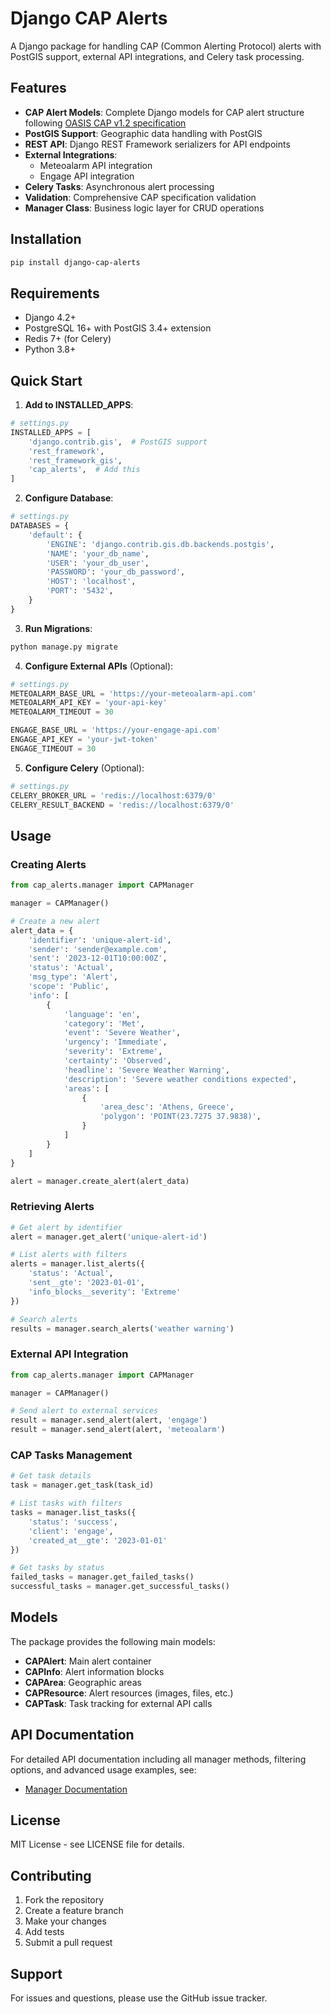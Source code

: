 # Django CAP Alerts

A Django package for handling CAP (Common Alerting Protocol) alerts with PostGIS support, external API integrations, and Celery task processing.

## Features

- **CAP Alert Models**: Complete Django models for CAP alert structure following [OASIS CAP v1.2 specification](https://docs.oasis-open.org/emergency/cap/v1.2/CAP-v1.2-os.html)
- **PostGIS Support**: Geographic data handling with PostGIS
- **REST API**: Django REST Framework serializers for API endpoints
- **External Integrations**: 
  - Meteoalarm API integration
  - Engage API integration
- **Celery Tasks**: Asynchronous alert processing
- **Validation**: Comprehensive CAP specification validation
- **Manager Class**: Business logic layer for CRUD operations

## Installation

```bash
pip install django-cap-alerts
```

## Requirements

- Django 4.2+
- PostgreSQL 16+ with PostGIS 3.4+ extension
- Redis 7+ (for Celery)
- Python 3.8+

## Quick Start

1. **Add to INSTALLED_APPS**:

```python
# settings.py
INSTALLED_APPS = [
    'django.contrib.gis',  # PostGIS support
    'rest_framework',
    'rest_framework_gis',
    'cap_alerts',  # Add this
]
```

2. **Configure Database**:

```python
# settings.py
DATABASES = {
    'default': {
        'ENGINE': 'django.contrib.gis.db.backends.postgis',
        'NAME': 'your_db_name',
        'USER': 'your_db_user',
        'PASSWORD': 'your_db_password',
        'HOST': 'localhost',
        'PORT': '5432',
    }
}
```

3. **Run Migrations**:

```bash
python manage.py migrate
```

4. **Configure External APIs** (Optional):

```python
# settings.py
METEOALARM_BASE_URL = 'https://your-meteoalarm-api.com'
METEOALARM_API_KEY = 'your-api-key'
METEOALARM_TIMEOUT = 30

ENGAGE_BASE_URL = 'https://your-engage-api.com'
ENGAGE_API_KEY = 'your-jwt-token'
ENGAGE_TIMEOUT = 30
```

5. **Configure Celery** (Optional):

```python
# settings.py
CELERY_BROKER_URL = 'redis://localhost:6379/0'
CELERY_RESULT_BACKEND = 'redis://localhost:6379/0'
```

## Usage

### Creating Alerts

```python
from cap_alerts.manager import CAPManager

manager = CAPManager()

# Create a new alert
alert_data = {
    'identifier': 'unique-alert-id',
    'sender': 'sender@example.com',
    'sent': '2023-12-01T10:00:00Z',
    'status': 'Actual',
    'msg_type': 'Alert',
    'scope': 'Public',
    'info': [
        {
            'language': 'en',
            'category': 'Met',
            'event': 'Severe Weather',
            'urgency': 'Immediate',
            'severity': 'Extreme',
            'certainty': 'Observed',
            'headline': 'Severe Weather Warning',
            'description': 'Severe weather conditions expected',
            'areas': [
                {
                    'area_desc': 'Athens, Greece',
                    'polygon': 'POINT(23.7275 37.9838)',
                }
            ]
        }
    ]
}

alert = manager.create_alert(alert_data)
```

### Retrieving Alerts

```python
# Get alert by identifier
alert = manager.get_alert('unique-alert-id')

# List alerts with filters
alerts = manager.list_alerts({
    'status': 'Actual',
    'sent__gte': '2023-01-01',
    'info_blocks__severity': 'Extreme'
})

# Search alerts
results = manager.search_alerts('weather warning')
```

### External API Integration

```python
from cap_alerts.manager import CAPManager

manager = CAPManager()

# Send alert to external services
result = manager.send_alert(alert, 'engage')
result = manager.send_alert(alert, 'meteoalarm')
```

### CAP Tasks Management

```python
# Get task details
task = manager.get_task(task_id)

# List tasks with filters
tasks = manager.list_tasks({
    'status': 'success',
    'client': 'engage',
    'created_at__gte': '2023-01-01'
})

# Get tasks by status
failed_tasks = manager.get_failed_tasks()
successful_tasks = manager.get_successful_tasks()
```

## Models

The package provides the following main models:

- **CAPAlert**: Main alert container
- **CAPInfo**: Alert information blocks
- **CAPArea**: Geographic areas
- **CAPResource**: Alert resources (images, files, etc.)
- **CAPTask**: Task tracking for external API calls

## API Documentation

For detailed API documentation including all manager methods, filtering options, and advanced usage examples, see:

- [Manager Documentation](docs/MANAGER_DOCS.md)

## License

MIT License - see LICENSE file for details.

## Contributing

1. Fork the repository
2. Create a feature branch
3. Make your changes
4. Add tests
5. Submit a pull request

## Support

For issues and questions, please use the GitHub issue tracker.
